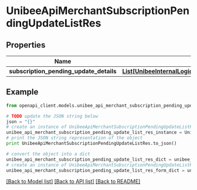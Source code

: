 # UnibeeApiMerchantSubscriptionPendingUpdateListRes


## Properties

Name | Type | Description | Notes
------------ | ------------- | ------------- | -------------
**subscription_pending_update_details** | [**List[UnibeeInternalLogicGatewayRoSubscriptionPendingUpdateDetailVo]**](UnibeeInternalLogicGatewayRoSubscriptionPendingUpdateDetailVo.md) | SubscriptionPendingUpdateDetails | [optional] 

## Example

```python
from openapi_client.models.unibee_api_merchant_subscription_pending_update_list_res import UnibeeApiMerchantSubscriptionPendingUpdateListRes

# TODO update the JSON string below
json = "{}"
# create an instance of UnibeeApiMerchantSubscriptionPendingUpdateListRes from a JSON string
unibee_api_merchant_subscription_pending_update_list_res_instance = UnibeeApiMerchantSubscriptionPendingUpdateListRes.from_json(json)
# print the JSON string representation of the object
print UnibeeApiMerchantSubscriptionPendingUpdateListRes.to_json()

# convert the object into a dict
unibee_api_merchant_subscription_pending_update_list_res_dict = unibee_api_merchant_subscription_pending_update_list_res_instance.to_dict()
# create an instance of UnibeeApiMerchantSubscriptionPendingUpdateListRes from a dict
unibee_api_merchant_subscription_pending_update_list_res_form_dict = unibee_api_merchant_subscription_pending_update_list_res.from_dict(unibee_api_merchant_subscription_pending_update_list_res_dict)
```
[[Back to Model list]](../README.md#documentation-for-models) [[Back to API list]](../README.md#documentation-for-api-endpoints) [[Back to README]](../README.md)



